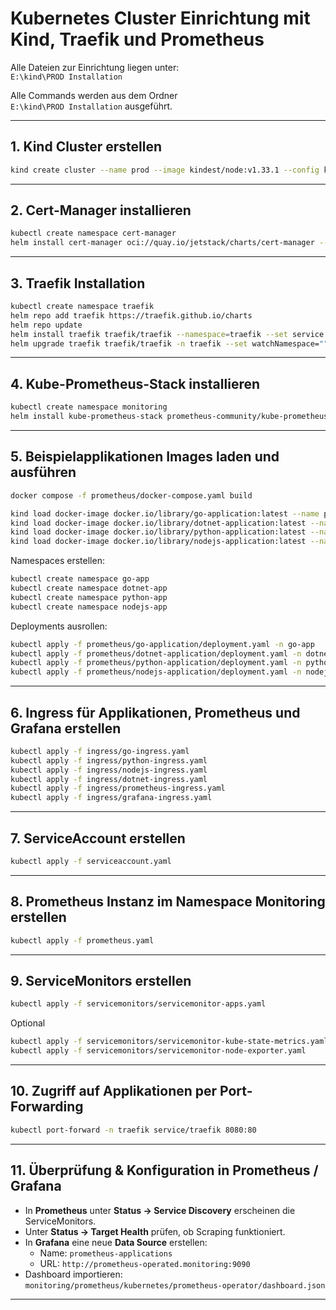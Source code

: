 # Kubernetes Cluster Einrichtung mit Kind, Traefik und Prometheus

Alle Dateien zur Einrichtung liegen unter:  
`E:\kind\PROD Installation`

Alle Commands werden aus dem Ordner  
`E:\kind\PROD Installation` ausgeführt.

---

## 1. Kind Cluster erstellen

```bash
kind create cluster --name prod --image kindest/node:v1.33.1 --config kind.yaml
```

---

## 2. Cert-Manager installieren

```bash
kubectl create namespace cert-manager
helm install cert-manager oci://quay.io/jetstack/charts/cert-manager --version v1.18.2 --namespace cert-manager --set crds.enabled=true
```

---

## 3. Traefik Installation

```bash
kubectl create namespace traefik
helm repo add traefik https://traefik.github.io/charts
helm repo update
helm install traefik traefik/traefik --namespace=traefik --set service.type=NodePort --set service.nodePorts.http=32041 --set service.nodePorts.https=31079
helm upgrade traefik traefik/traefik -n traefik --set watchNamespace=""
```

---

## 4. Kube-Prometheus-Stack installieren

```bash
kubectl create namespace monitoring
helm install kube-prometheus-stack prometheus-community/kube-prometheus-stack --namespace monitoring --values values.yaml
```

---

## 5. Beispielapplikationen Images laden und ausführen

```bash
docker compose -f prometheus/docker-compose.yaml build

kind load docker-image docker.io/library/go-application:latest --name prod
kind load docker-image docker.io/library/dotnet-application:latest --name prod
kind load docker-image docker.io/library/python-application:latest --name prod
kind load docker-image docker.io/library/nodejs-application:latest --name prod
```

Namespaces erstellen:

```bash
kubectl create namespace go-app
kubectl create namespace dotnet-app
kubectl create namespace python-app
kubectl create namespace nodejs-app
```

Deployments ausrollen:

```bash
kubectl apply -f prometheus/go-application/deployment.yaml -n go-app
kubectl apply -f prometheus/dotnet-application/deployment.yaml -n dotnet-app
kubectl apply -f prometheus/python-application/deployment.yaml -n python-app
kubectl apply -f prometheus/nodejs-application/deployment.yaml -n nodejs-app
```

---

## 6. Ingress für Applikationen, Prometheus und Grafana erstellen

```bash
kubectl apply -f ingress/go-ingress.yaml
kubectl apply -f ingress/python-ingress.yaml
kubectl apply -f ingress/nodejs-ingress.yaml
kubectl apply -f ingress/dotnet-ingress.yaml
kubectl apply -f ingress/prometheus-ingress.yaml
kubectl apply -f ingress/grafana-ingress.yaml
```

---

## 7. ServiceAccount erstellen

```bash
kubectl apply -f serviceaccount.yaml
```

---

## 8. Prometheus Instanz im Namespace Monitoring erstellen

```bash
kubectl apply -f prometheus.yaml
```

---

## 9. ServiceMonitors erstellen

```bash
kubectl apply -f servicemonitors/servicemonitor-apps.yaml
```

Optional

```bash
kubectl apply -f servicemonitors/servicemonitor-kube-state-metrics.yaml
kubectl apply -f servicemonitors/servicemonitor-node-exporter.yaml
```


---

## 10. Zugriff auf Applikationen per Port-Forwarding

```bash
kubectl port-forward -n traefik service/traefik 8080:80
```

---

## 11. Überprüfung & Konfiguration in Prometheus / Grafana

- In **Prometheus** unter **Status → Service Discovery** erscheinen die ServiceMonitors.  
- Unter **Status → Target Health** prüfen, ob Scraping funktioniert.  
- In **Grafana** eine neue **Data Source** erstellen:  
  - Name: `prometheus-applications`  
  - URL: `http://prometheus-operated.monitoring:9090`
- Dashboard importieren:  
  `monitoring/prometheus/kubernetes/prometheus-operator/dashboard.json`

---

